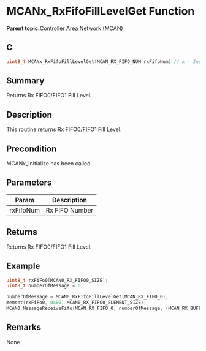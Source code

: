 # MCANx\_RxFifoFillLevelGet Function

**Parent topic:**[Controller Area Network \(MCAN\)](GUID-C9F1E50C-1EF0-4941-A9CB-89808C7C54AF.md)

## C

```c
uint8_t MCANx_RxFifoFillLevelGet(MCAN_RX_FIFO_NUM rxFifoNum) // x - Instance of the MCAN peripheral
```

## Summary

Returns Rx FIFO0/FIFO1 Fill Level.

## Description

This routine returns Rx FIFO0/FIFO1 Fill Level.

## Precondition

MCANx\_Initialize has been called.

## Parameters

|Param|Description|
|-----|-----------|
|rxFifoNum|Rx FIFO Number|

## Returns

Returns Rx FIFO0/FIFO1 Fill Level.

## Example

```c
uint8_t rxFiFo0[MCAN0_RX_FIFO0_SIZE];
uint8_t numberOfMessage = 0;

numberOfMessage = MCAN0_RxFifoFillLevelGet(MCAN_RX_FIFO_0);
memset(rxFiFo0, 0x00, MCAN0_RX_FIFO0_ELEMENT_SIZE);
MCAN0_MessageReceiveFifo(MCAN_RX_FIFO_0, numberOfMessage, (MCAN_RX_BUFFER *)rxFiFo0);
```

## Remarks

None.

